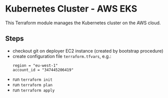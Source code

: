 # Kubernetes Cluster - AWS EKS

This Terraform module manages the Kubernetes cluster on the AWS cloud.

## Steps

- checkout git on deployer EC2 instance (created by bootstrap procedure) 
- create configuration file `terraform.tfvars`, e.g.:
    ```
    region = "eu-west-1"
    account_id = "347445206419"
    ```
- run `terraform init`
- run `terraform plan`
- run `terraform apply`
